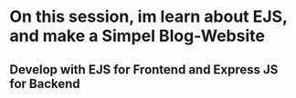 # On this session, im learn about EJS, and make a Simpel Blog-Website

## Develop with EJS for Frontend and Express JS for Backend
